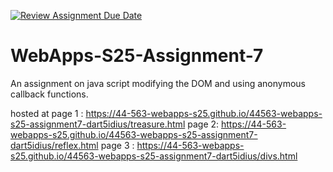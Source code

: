[![Review Assignment Due Date](https://classroom.github.com/assets/deadline-readme-button-22041afd0340ce965d47ae6ef1cefeee28c7c493a6346c4f15d667ab976d596c.svg)](https://classroom.github.com/a/44LzP_Z4)
# WebApps-S25-Assignment-7
An assignment on java script modifying the DOM and using anonymous callback functions.

hosted at page 1 : https://44-563-webapps-s25.github.io/44563-webapps-s25-assignment7-dart5idius/treasure.html
page 2: https://44-563-webapps-s25.github.io/44563-webapps-s25-assignment7-dart5idius/reflex.html
page 3 : https://44-563-webapps-s25.github.io/44563-webapps-s25-assignment7-dart5idius/divs.html
